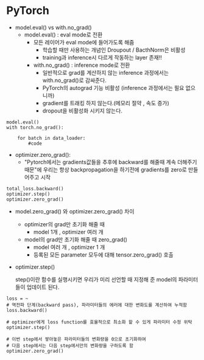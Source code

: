 # PyTorch


- model.eval() vs with.no_grad()
  - model.eval() : eval mode로 전환
    - 모든 레이어가 eval mode에 들어가도록 해줌
      - 학습할 때만 사용하는 개념인 Droupout / BacthNorm은 비활성
      - training과 inference시 다르게 작동하는 layer 존재!!
    - with.no_grad() : inference mode로 전환
      - 일반적으로 grad를 계산하지 않는 inference 과정에서는 with.no_grad()로 감싸준다.
      - PyTorch의 autograd 기능 비활성 (inference 과정에서는 필요 없으니까)
      - gradient를 트래킹 하지 않는다.(메모리 절약 , 속도 증가)
      - dropout을 비활성화 시키지 않는다.

```
model.eval()
with torch.no_grad():

    for batch in data_loader:
    	#code
```

- optimizer.zero_grad():
  - "Pytorch에서는 gradients값들을 추후에 backward를 해줄때 계속 더해주기 때문"에 우리는 항상 backpropagation을 하기전에 gradients를 zero로 만들어주고 시작
```
total_loss.backward()
optimizer.step()
optimizer.zero_grad()
```


- model.zero_grad() 와 optimizer.zero_grad() 차이
  - optimizer의 grad만 초기화 해줄 때
    - model 1개 , optimizer 여러 개
  - model의 grad만 초기화 해줄 때 zero_grad()
    - model 여러 개 , optimizer 1 개
    - 등록된 모든 parameter 모두에 대해 tensor.zero_grad() 호출


- optimizer.step()
 
    step()이란 함수를 실행시키면 우리가 미리 선언할 때 지정해 준 model의 파라미터들이 업데이트 된다.


```
loss = ~
# 역전파 단계(backward pass), 파라미터들의 에러에 대한 변화도를 계산하여 누적함
loss.backward() 

# optimizer에게 loss function를 효율적으로 최소화 할 수 있게 파라미터 수정 위탁
optimizer.step() 

# 이번 step에서 쌓아놓은 파라미터들의 변화량을 0으로 초기화하여
# 다음 step에서는 다음 step에서만의 변화량을 구하도록 함 
optimizer.zero_grad() 
```